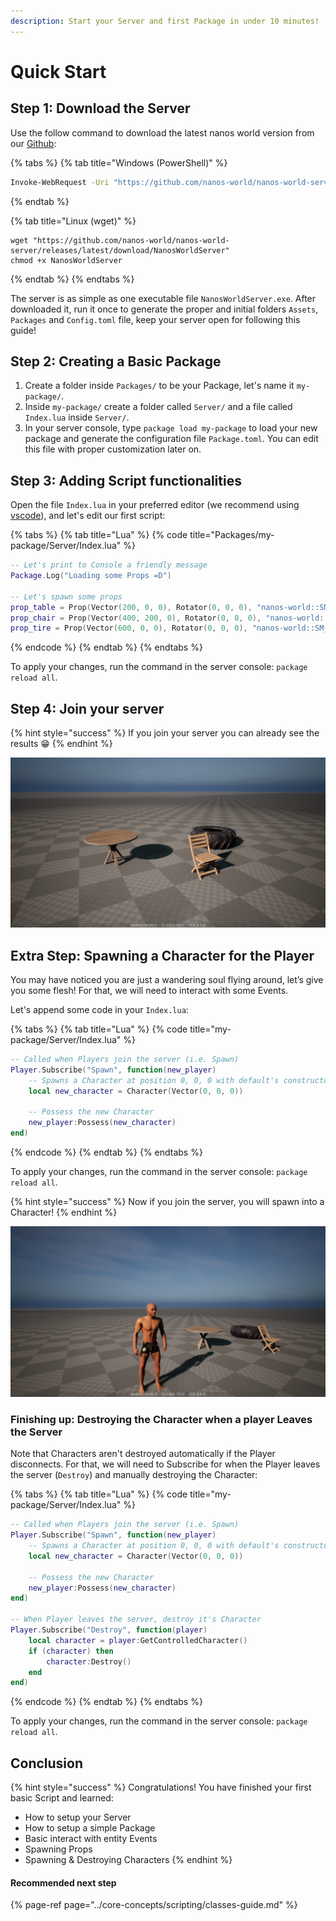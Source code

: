 ```yaml
---
description: Start your Server and first Package in under 10 minutes!
---
```


# Quick Start

## Step 1: Download the Server

Use the follow command to download the latest nanos world version from our [Github](https://github.com/nanos-world/nanos-world-server/releases/):

{% tabs %}
{% tab title="Windows \(PowerShell\)" %}
```bash
Invoke-WebRequest -Uri "https://github.com/nanos-world/nanos-world-server/releases/latest/download/NanosWorldServer.exe" -OutFile NanosWorldServer.exe
```
{% endtab %}

{% tab title="Linux \(wget\)" %}
```text
wget "https://github.com/nanos-world/nanos-world-server/releases/latest/download/NanosWorldServer"
chmod +x NanosWorldServer
```
{% endtab %}
{% endtabs %}

The server is as simple as one executable file `NanosWorldServer.exe`. After downloaded it, run it once to generate the proper and initial folders `Assets`, `Packages` and `Config.toml` file, keep your server open for following this guide!

## Step 2: Creating a Basic Package

1. Create a folder inside `Packages/` to be your Package, let's name it `my-package/`.
2. Inside `my-package/` create a folder called `Server/` and a file called `Index.lua` inside `Server/`.
3. In your server console, type `package load my-package` to load your new package and generate the configuration file `Package.toml`. You can edit this file with proper customization later on.

## Step 3: Adding Script functionalities

Open the file `Index.lua` in your preferred editor \(we recommend using [vscode](https://code.visualstudio.com/download)\), and let's edit our first script:

{% tabs %}
{% tab title="Lua" %}
{% code title="Packages/my-package/Server/Index.lua" %}
```lua
-- Let's print to Console a friendly message
Package.Log("Loading some Props =D")

-- Let's spawn some props
prop_table = Prop(Vector(200, 0, 0), Rotator(0, 0, 0), "nanos-world::SM_WoodenTable")
prop_chair = Prop(Vector(400, 200, 0), Rotator(0, 0, 0), "nanos-world::SM_WoodenChair")
prop_tire = Prop(Vector(600, 0, 0), Rotator(0, 0, 0), "nanos-world::SM_TireLarge")
```
{% endcode %}
{% endtab %}
{% endtabs %}

To apply your changes, run the command in the server console: `package reload all`.

## Step 4: Join your server

{% hint style="success" %}
If you join your server you can already see the results 😁
{% endhint %}

![](../.gitbook/assets/image%20%2812%29.png)

## Extra Step: Spawning a Character for the Player

You may have noticed you are just a wandering soul flying around, let’s give you some flesh! For that, we will need to interact with some Events.

Let's append some code in your `Index.lua`:

{% tabs %}
{% tab title="Lua" %}
{% code title="my-package/Server/Index.lua" %}
```lua
-- Called when Players join the server (i.e. Spawn)
Player.Subscribe("Spawn", function(new_player)
    -- Spawns a Character at position 0, 0, 0 with default's constructor parameters
    local new_character = Character(Vector(0, 0, 0))

    -- Possess the new Character
    new_player:Possess(new_character)
end)
```
{% endcode %}
{% endtab %}
{% endtabs %}

To apply your changes, run the command in the server console: `package reload all`.

{% hint style="success" %}
Now if you join the server, you will spawn into a Character!
{% endhint %}

![](../.gitbook/assets/image%20%2813%29.png)

### Finishing up: Destroying the Character when a player Leaves the Server

Note that Characters aren't destroyed automatically if the Player disconnects. For that, we will need to Subscribe for when the Player leaves the server \(`Destroy`\) and manually destroying the Character:

{% tabs %}
{% tab title="Lua" %}
{% code title="my-package/Server/Index.lua" %}
```lua
-- Called when Players join the server (i.e. Spawn)
Player.Subscribe("Spawn", function(new_player)
    -- Spawns a Character at position 0, 0, 0 with default's constructor parameters
    local new_character = Character(Vector(0, 0, 0))

    -- Possess the new Character
    new_player:Possess(new_character)
end)

-- When Player leaves the server, destroy it's Character
Player.Subscribe("Destroy", function(player)
    local character = player:GetControlledCharacter()
    if (character) then
        character:Destroy()
    end
end)
```
{% endcode %}
{% endtab %}
{% endtabs %}

To apply your changes, run the command in the server console: `package reload all`.

## Conclusion

{% hint style="success" %}
Congratulations! You have finished your first basic Script and learned:

* How to setup your Server
* How to setup a simple Package
* Basic interact with entity Events
* Spawning Props
* Spawning & Destroying Characters
{% endhint %}

#### Recommended next step

{% page-ref page="../core-concepts/scripting/classes-guide.md" %}

